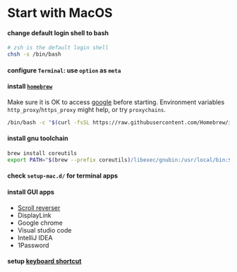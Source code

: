 # Start with MacOS

#### change default login shell to bash

``` sh
# zsh is the default login shell
chsh -s /bin/bash
```

#### configure `Terminal`: use `option` as `meta`

#### install [`homebrew`](https://brew.sh/)

Make sure it is OK to access [google](https://google.com/) before starting. Environment variables `http_proxy`/`https_proxy` might help, or try `proxychains`.

``` bash
/bin/bash -c "$(curl -fsSL https://raw.githubusercontent.com/Homebrew/install/HEAD/install.sh)"
```

#### install gnu toolchain

``` bash
brew install coreutils
export PATH="$(brew --prefix coreutils)/libexec/gnubin:/usr/local/bin:$PATH"
```

#### check `setup-mac.d/` for terminal apps

#### install GUI apps

  - [Scroll reverser](https://pilotmoon.com/scrollreverser/)
  - DisplayLink
  - Google chrome
  - Visual studio code
  - IntelliJ IDEA
  - 1Password

#### setup [keyboard shortcut](./keyboard%20shortcut.md)
